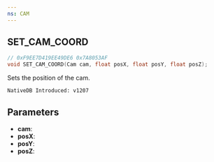 ```yaml
---
ns: CAM
---
```

## SET_CAM_COORD

```c
// 0xF9EE7D419EE49DE6 0x7A8053AF
void SET_CAM_COORD(Cam cam, float posX, float posY, float posZ);
```

Sets the position of the cam.

```
NativeDB Introduced: v1207
```

## Parameters
* **cam**:
* **posX**:
* **posY**:
* **posZ**:
